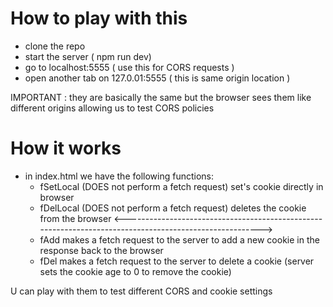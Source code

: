 # How to play with this

- clone the repo
- start the server ( npm run dev)
- go to localhost:5555 ( use this for CORS requests )
- open another tab on 127.0.01:5555 ( this is same origin location )

IMPORTANT : they are basically the same but the browser sees them like different origins allowing
us to test CORS policies

# How it works

- in index.html we have the following functions:
  - fSetLocal (DOES not perform a fetch request) set's cookie directly in browser
  - fDelLocal (DOES not perform a fetch request) deletes the cookie from the browser
    <-------------------------------------------------------------------------------------------------------->
  - fAdd makes a fetch request to the server to add a new cookie in the response back to the browser
  - fDel makes a fetch request to the server to delete a cookie (server sets the cookie age to 0 to remove the cookie)

U can play with them to test different CORS and cookie settings
